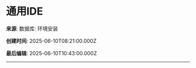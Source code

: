 # 通用IDE

**来源**: 数据库: 环境安装

**创建时间**: 2025-06-10T08:21:00.000Z

**最后编辑**: 2025-06-10T10:43:00.000Z

---

